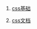 1. [css基础](https://drafts.csswg.org/cssom/#introduction)

1. [css文档](https://developer.mozilla.org/zh-CN/docs/Archive/CSS3)
